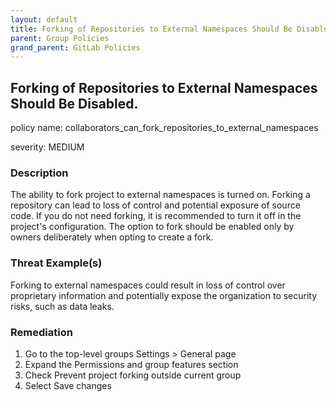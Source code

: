 ```yaml
---
layout: default
title: Forking of Repositories to External Namespaces Should Be Disabled.
parent: Group Policies
grand_parent: GitLab Policies
---
```



## Forking of Repositories to External Namespaces Should Be Disabled.
policy name: collaborators_can_fork_repositories_to_external_namespaces

severity: MEDIUM

### Description
The ability to fork project to external namespaces is turned on. Forking a repository can lead to loss of control and potential exposure of source code. If you do not need forking, it is recommended to turn it off in the project's configuration. The option to fork should be enabled only by owners deliberately when opting to create a fork.

### Threat Example(s)
Forking to external namespaces could result in loss of control over proprietary information and potentially expose the organization to security risks, such as data leaks.



### Remediation
1. Go to the top-level groups Settings > General page
2. Expand the Permissions and group features section
3. Check Prevent project forking outside current group
4. Select Save changes



